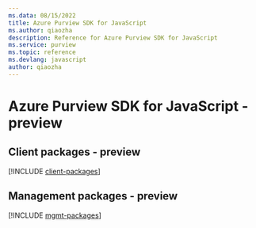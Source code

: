 ```yaml
---
ms.data: 08/15/2022
title: Azure Purview SDK for JavaScript
ms.author: qiaozha
description: Reference for Azure Purview SDK for JavaScript
ms.service: purview
ms.topic: reference
ms.devlang: javascript
author: qiaozha
---
```

# Azure Purview SDK for JavaScript - preview

## Client packages - preview
[!INCLUDE [client-packages](purview-client-index.md)]
## Management packages - preview
[!INCLUDE [mgmt-packages](purview-mgmt-index.md)]